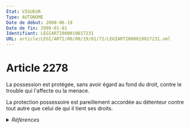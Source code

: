 ```yaml
---
État: VIGUEUR
Type: AUTONOME
Date de début: 2008-06-19
Date de fin: 2999-01-01
Identifiant: LEGIARTI000019017231
URL: article/LEGI/ARTI/00/00/19/01/72/LEGIARTI000019017231.xml
---
```


<h1>Article 2278</h1>

La possession est protégée, sans avoir égard au fond du droit, contre le trouble
qui l'affecte ou la menace.<br />

La protection possessoire est pareillement accordée au détenteur contre tout
autre que celui de qui il tient ses droits.


<details>
  <summary><em>Références</em></summary>

  <h2>Articles faisant référence à l'article</h2>
  
  <ul>
    <li>
      <a href="https://legal.tricoteuses.fr//redirection/LEGIARTI000019014275?vers=git&vers=legifrance">LOI n° 2008-561 du 17 juin 2008 portant réforme de la prescription en matière civile - article 2 ENTIEREMENT_MODIF</a> MODIFIE source
    </li>
    <li>
      <a href="https://legal.tricoteuses.fr//redirection/LEGIARTI000006448007?vers=git&vers=legifrance">Code civil - article 2282 AUTONOME TRANSFERE, en vigueur du 1975-07-10 au 2008-06-19</a> CONCORDE source
    </li>
  </ul>
  
  <h2>Références faites par l'article</h2>
  
  <ul>
    <li>
      2008-06-17 MODIFIE cible <a href="https://legal.tricoteuses.fr//redirection/LEGIARTI000019014275?vers=git&vers=legifrance">LOI n° 2008-561 du 17 juin 2008 portant réforme de la prescription en matière civile - article 2 ENTIEREMENT_MODIF</a>
    </li>
    <li>
      2999-01-01 CONCORDE cible <a href="https://legal.tricoteuses.fr//redirection/LEGIARTI000006448007?vers=git&vers=legifrance">Code civil - article 2282 AUTONOME TRANSFERE, en vigueur du 1975-07-10 au 2008-06-19</a>
    </li>
  </ul>
</details>
